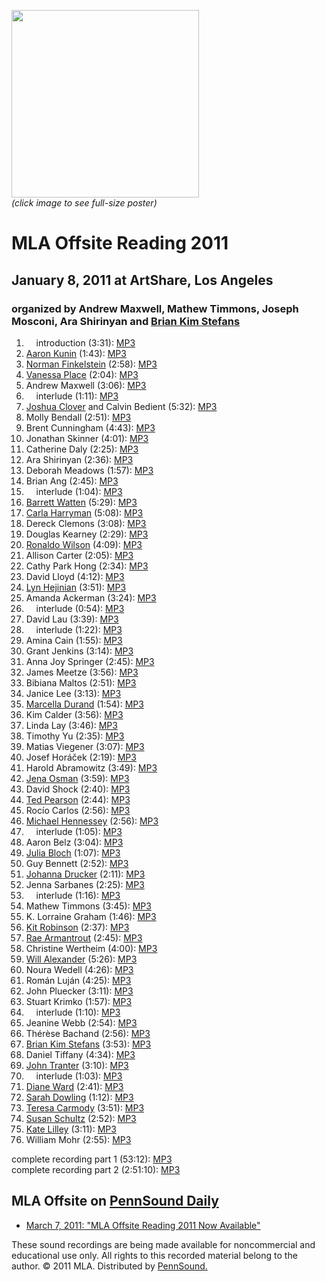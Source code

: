 [<img src="http://unastarmedia.com/artsharela/MLA_Reading_700.jpg" width="300" />](http://unastarmedia.com/artsharela/MLA_Reading_700.jpg)  
*(click image to see full-size poster)*  
  

MLA Offsite Reading 2011
========================

January 8, 2011 at ArtShare, Los Angeles
----------------------------------------

### organized by Andrew Maxwell, Mathew Timmons, Joseph Mosconi, Ara Shirinyan and [Brian Kim Stefans](Stefans.html)

1.      introduction (3:31): [MP3](http://media.sas.upenn.edu/pennsound/groups/MLA-Offsite/2011-LA/MLA-Offsite-2011_01_Intro_ArtShare_LA_1-8-11.mp3)
2.  [Aaron Kunin](Kunin.php) (1:43): [MP3](http://media.sas.upenn.edu/pennsound/groups/MLA-Offsite/2011-LA/MLA-Offsite-2011_02_Aaron-Kunin_ArtShare_LA_1-8-11.mp3)
3.  [Norman Finkelstein](Finkelstein.php) (2:58): [MP3](http://media.sas.upenn.edu/pennsound/groups/MLA-Offsite/2011-LA/MLA-Offsite-2011_03_Norman-Finkelstein_ArtShare_LA_1-8-11.mp3)
4.  [Vanessa Place](Place.php) (2:04): [MP3](http://media.sas.upenn.edu/pennsound/groups/MLA-Offsite/2011-LA/MLA-Offsite-2011_04_Vanessa-Place_ArtShare_LA_1-8-11.mp3)
5.  Andrew Maxwell (3:06): [MP3](http://media.sas.upenn.edu/pennsound/groups/MLA-Offsite/2011-LA/MLA-Offsite-2011_05_Andrew-Maxwell_ArtShare_LA_1-8-11.mp3)
6.      interlude (1:11): [MP3](http://media.sas.upenn.edu/pennsound/groups/MLA-Offsite/2011-LA/MLA-Offsite-2011_06_readers_ArtShare_LA_1-8-11.mp3)
7.  [Joshua Clover](Clover.php) and Calvin Bedient (5:32): [MP3](http://media.sas.upenn.edu/pennsound/groups/MLA-Offsite/2011-LA/MLA-Offsite-2011_07_Calvin-Bedient_Joshua-Clover_ArtShare_LA_1-8-11.mp3)
8.  Molly Bendall (2:51): [MP3](http://media.sas.upenn.edu/pennsound/groups/MLA-Offsite/2011-LA/MLA-Offsite-2011_08_Molly-Bendall_ArtShare_LA_1-8-11.mp3)
9.  Brent Cunningham (4:43): [MP3](http://media.sas.upenn.edu/pennsound/groups/MLA-Offsite/2011-LA/MLA-Offsite-2011_09_Brent-Cunningham_ArtShare_LA_1-8-11.mp3)
10. Jonathan Skinner (4:01): [MP3](http://media.sas.upenn.edu/pennsound/groups/MLA-Offsite/2011-LA/MLA-Offsite-2011_10_Jonathan-Skinner_ArtShare_LA_1-8-11.mp3)
11. Catherine Daly (2:25): [MP3](http://media.sas.upenn.edu/pennsound/groups/MLA-Offsite/2011-LA/MLA-Offsite-2011_11_Catherine-Daly_ArtShare_LA_1-8-11.mp3)
12. Ara Shirinyan (2:36): [MP3](http://media.sas.upenn.edu/pennsound/groups/MLA-Offsite/2011-LA/MLA-Offsite-2011_12_Ara-Shirinyan_ArtShare_LA_1-8-11.mp3)
13. Deborah Meadows (1:57): [MP3](http://media.sas.upenn.edu/pennsound/groups/MLA-Offsite/2011-LA/MLA-Offsite-2011_13_Deborah-Meadows_ArtShare_LA_1-8-11.mp3)
14. Brian Ang (2:45): [MP3](http://media.sas.upenn.edu/pennsound/groups/MLA-Offsite/2011-LA/MLA-Offsite-2011_14_Brian-Ang_ArtShare_LA_1-8-11.mp3)
15.     interlude (1:04): [MP3](http://media.sas.upenn.edu/pennsound/groups/MLA-Offsite/2011-LA/MLA-Offsite-2011_15_readers_ArtShare_LA_1-8-11.mp3)
16. [Barrett Watten](Watten.html) (5:29): [MP3](http://media.sas.upenn.edu/pennsound/groups/MLA-Offsite/2011-LA/MLA-Offsite-2011_16_Barrett-Watten_ArtShare_LA_1-8-11.mp3)
17. [Carla Harryman](Harryman.php) (5:08): [MP3](http://media.sas.upenn.edu/pennsound/groups/MLA-Offsite/2011-LA/MLA-Offsite-2011_17_Carla-Harryman_ArtShare_LA_1-8-11.mp3)
18. Dereck Clemons (3:08): [MP3](http://media.sas.upenn.edu/pennsound/groups/MLA-Offsite/2011-LA/MLA-Offsite-2011_18_Dereck-Clemons_ArtShare_LA_1-8-11.mp3)
19. Douglas Kearney (2:29): [MP3](http://media.sas.upenn.edu/pennsound/groups/MLA-Offsite/2011-LA/MLA-Offsite-2011_19_Douglas-Kearney_ArtShare_LA_1-8-11.mp3)
20. [Ronaldo Wilson](Wilson-Ronaldo.php) (4:09): [MP3](http://media.sas.upenn.edu/pennsound/groups/MLA-Offsite/2011-LA/MLA-Offsite-2011_20_Ronaldo-Wilson_ArtShare_LA_1-8-11.mp3)
21. Allison Carter (2:05): [MP3](http://media.sas.upenn.edu/pennsound/groups/MLA-Offsite/2011-LA/MLA-Offsite-2011_21_Allison-Carter_ArtShare_LA_1-8-11.mp3)
22. Cathy Park Hong (2:34): [MP3](http://media.sas.upenn.edu/pennsound/groups/MLA-Offsite/2011-LA/MLA-Offsite-2011_22_Cathy-Park-Hong_ArtShare_LA_1-8-11.mp3)
23. David Lloyd (4:12): [MP3](http://media.sas.upenn.edu/pennsound/groups/MLA-Offsite/2011-LA/MLA-Offsite-2011_23_David-Lloyd_ArtShare_LA_1-8-11.mp3)
24. [Lyn Hejinian](Hejinian.php) (3:51): [MP3](http://media.sas.upenn.edu/pennsound/groups/MLA-Offsite/2011-LA/MLA-Offsite-2011_24_Lyn-Hejinian_ArtShare_LA_1-8-11.mp3)
25. Amanda Ackerman (3:24): [MP3](http://media.sas.upenn.edu/pennsound/groups/MLA-Offsite/2011-LA/MLA-Offsite-2011_25_Amanda-Ackerman_ArtShare_LA_1-8-11.mp3)
26.     interlude (0:54): [MP3](http://media.sas.upenn.edu/pennsound/groups/MLA-Offsite/2011-LA/MLA-Offsite-2011_26_readers_ArtShare_LA_1-8-11.mp3)
27. David Lau (3:39): [MP3](http://media.sas.upenn.edu/pennsound/groups/MLA-Offsite/2011-LA/MLA-Offsite-2011_27_David-Lau_ArtShare_LA_1-8-11.mp3)
28.     interlude (1:22): [MP3](http://media.sas.upenn.edu/pennsound/groups/MLA-Offsite/2011-LA/MLA-Offsite-2011_28_interlude_ArtShare_LA_1-8-11.mp3)
29. Amina Cain (1:55): [MP3](http://media.sas.upenn.edu/pennsound/groups/MLA-Offsite/2011-LA/MLA-Offsite-2011_29_Amina-Cain_ArtShare_LA_1-8-11.mp3)
30. Grant Jenkins (3:14): [MP3](http://media.sas.upenn.edu/pennsound/groups/MLA-Offsite/2011-LA/MLA-Offsite-2011_30_Grant-Jenkins_ArtShare_LA_1-8-11.mp3)
31. Anna Joy Springer (2:45): [MP3](http://media.sas.upenn.edu/pennsound/groups/MLA-Offsite/2011-LA/MLA-Offsite-2011_31_Anna-Joy-Springer_ArtShare_LA_1-8-11.mp3)
32. James Meetze (3:56): [MP3](http://media.sas.upenn.edu/pennsound/groups/MLA-Offsite/2011-LA/MLA-Offsite-2011_32_James-Meetze_ArtShare_LA_1-8-11.mp3)
33. Bibiana Maltos (2:51): [MP3](http://media.sas.upenn.edu/pennsound/groups/MLA-Offsite/2011-LA/MLA-Offsite-2011_33_Bibiana-Maltos_ArtShare_LA_1-8-11.mp3)
34. Janice Lee (3:13): [MP3](http://media.sas.upenn.edu/pennsound/groups/MLA-Offsite/2011-LA/MLA-Offsite-2011_34_Janice-Lee_ArtShare_LA_1-8-11.mp3)
35. [Marcella Durand](Durand.php) (1:54): [MP3](http://media.sas.upenn.edu/pennsound/groups/MLA-Offsite/2011-LA/MLA-Offsite-2011_35_Marcella-Durand_ArtShare_LA_1-8-11.mp3)
36. Kim Calder (3:56): [MP3](http://media.sas.upenn.edu/pennsound/groups/MLA-Offsite/2011-LA/MLA-Offsite-2011_36_Kim-Calder_ArtShare_LA_1-8-11.mp3)
37. Linda Lay (3:46): [MP3](http://media.sas.upenn.edu/pennsound/groups/MLA-Offsite/2011-LA/MLA-Offsite-2011_37_Linda-Lay_ArtShare_LA_1-8-11.mp3)
38. Timothy Yu (2:35): [MP3](http://media.sas.upenn.edu/pennsound/groups/MLA-Offsite/2011-LA/MLA-Offsite-2011_38_Timothy-Yu_ArtShare_LA_1-8-11.mp3)
39. Matias Viegener (3:07): [MP3](http://media.sas.upenn.edu/pennsound/groups/MLA-Offsite/2011-LA/MLA-Offsite-2011_39_Matias-Viegener_ArtShare_LA_1-8-11.mp3)
40. Josef Horáček (2:19): [MP3](http://media.sas.upenn.edu/pennsound/groups/MLA-Offsite/2011-LA/MLA-Offsite-2011_40_Josef-Horacek_ArtShare_LA_1-8-11.mp3)
41. Harold Abramowitz (3:49): [MP3](http://media.sas.upenn.edu/pennsound/groups/MLA-Offsite/2011-LA/MLA-Offsite-2011_41_Harold-Abramowitz_ArtShare_LA_1-8-11.mp3)
42. [Jena Osman](Osman.php) (3:59): [MP3](http://media.sas.upenn.edu/pennsound/groups/MLA-Offsite/2011-LA/MLA-Offsite-2011_42_Jena-Osman_ArtShare_LA_1-8-11.mp3)
43. David Shock (2:40): [MP3](http://media.sas.upenn.edu/pennsound/groups/MLA-Offsite/2011-LA/MLA-Offsite-2011_43_David-Shock_ArtShare_LA_1-8-11.mp3)
44. [Ted Pearson](Pearson.php) (2:44): [MP3](http://media.sas.upenn.edu/pennsound/groups/MLA-Offsite/2011-LA/MLA-Offsite-2011_44_Ted-Pearson_ArtShare_LA_1-8-11.mp3)
45. Rocío Carlos (2:56): [MP3](http://media.sas.upenn.edu/pennsound/groups/MLA-Offsite/2011-LA/MLA-Offsite-2011_45_Rocio-Carlos_ArtShare_LA_1-8-11.mp3)
46. [Michael Hennessey](Hennessey.php) (2:56): [MP3](http://media.sas.upenn.edu/pennsound/groups/MLA-Offsite/2011-LA/MLA-Offsite-2011_46_Michael-Hennessey_ArtShare_LA_1-8-11.mp3)
47.     interlude (1:05): [MP3](http://media.sas.upenn.edu/pennsound/groups/MLA-Offsite/2011-LA/MLA-Offsite-2011_47_readers_ArtShare_LA_1-8-11.mp3)
48. Aaron Belz (3:04): [MP3](http://media.sas.upenn.edu/pennsound/groups/MLA-Offsite/2011-LA/MLA-Offsite-2011_48_Aaron-Belz_ArtShare_LA_1-8-11.mp3)
49. [Julia Bloch](Bloch.php) (1:07): [MP3](http://media.sas.upenn.edu/pennsound/groups/MLA-Offsite/2011-LA/MLA-Offsite-2011_49_Julia-Bloch_ArtShare_LA_1-8-11.mp3)
50. Guy Bennett (2:52): [MP3](http://media.sas.upenn.edu/pennsound/groups/MLA-Offsite/2011-LA/MLA-Offsite-2011_50_Guy-Bennett_ArtShare_LA_1-8-11.mp3)
51. [Johanna Drucker](Drucker.php) (2:11): [MP3](http://media.sas.upenn.edu/pennsound/groups/MLA-Offsite/2011-LA/MLA-Offsite-2011_51_Johanna-Drucker_ArtShare_LA_1-8-11.mp3)
52. Jenna Sarbanes (2:25): [MP3](http://media.sas.upenn.edu/pennsound/groups/MLA-Offsite/2011-LA/MLA-Offsite-2011_52_Jenna-Sarbanes_ArtShare_LA_1-8-11.mp3)
53.     interlude (1:16): [MP3](http://media.sas.upenn.edu/pennsound/groups/MLA-Offsite/2011-LA/MLA-Offsite-2011_53_readers_ArtShare_LA_1-8-11.mp3)
54. Mathew Timmons (3:45): [MP3](http://media.sas.upenn.edu/pennsound/groups/MLA-Offsite/2011-LA/MLA-Offsite-2011_54_Mathew-Timmons_ArtShare_LA_1-8-11.mp3)
55. K. Lorraine Graham (1:46): [MP3](http://media.sas.upenn.edu/pennsound/groups/MLA-Offsite/2011-LA/MLA-Offsite-2011_55_K-Lorraine-Graham_ArtShare_LA_1-8-11.mp3)
56. [Kit Robinson](Robinson.php) (2:37): [MP3](http://media.sas.upenn.edu/pennsound/groups/MLA-Offsite/2011-LA/MLA-Offsite-2011_56_Kit-Robinson_ArtShare_LA_1-8-11.mp3)
57. [Rae Armantrout](Armantrout.php) (2:45): [MP3](http://media.sas.upenn.edu/pennsound/groups/MLA-Offsite/2011-LA/MLA-Offsite-2011_57_Rae-Armantrout_ArtShare_LA_1-8-11.mp3)
58. Christine Wertheim (4:00): [MP3](http://media.sas.upenn.edu/pennsound/groups/MLA-Offsite/2011-LA/MLA-Offsite-2011_58_Christine-Wertheim_ArtShare_LA_1-8-11.mp3)
59. [Will Alexander](Alexander-Will.php) (5:26): [MP3](http://media.sas.upenn.edu/pennsound/groups/MLA-Offsite/2011-LA/MLA-Offsite-2011_59_Will-Alexander_ArtShare_LA_1-8-11.mp3)
60. Noura Wedell (4:26): [MP3](http://media.sas.upenn.edu/pennsound/groups/MLA-Offsite/2011-LA/MLA-Offsite-2011_60_Noura-Wedell_ArtShare_LA_1-8-11.mp3)
61. Román Luján (4:25): [MP3](http://media.sas.upenn.edu/pennsound/groups/MLA-Offsite/2011-LA/MLA-Offsite-2011_61_Roman-Lujan_ArtShare_LA_1-8-11.mp3)
62. John Pluecker (3:11): [MP3](http://media.sas.upenn.edu/pennsound/groups/MLA-Offsite/2011-LA/MLA-Offsite-2011_62_John-Plueker_ArtShare_LA_1-8-11.mp3)
63. Stuart Krimko (1:57): [MP3](http://media.sas.upenn.edu/pennsound/groups/MLA-Offsite/2011-LA/MLA-Offsite-2011_63_Stuart-Krimko_ArtShare_LA_1-8-11.mp3)
64.     interlude (1:10): [MP3](http://media.sas.upenn.edu/pennsound/groups/MLA-Offsite/2011-LA/MLA-Offsite-2011_64_interlude_ArtShare_LA_1-8-11.mp3)
65. Jeanine Webb (2:54): [MP3](http://media.sas.upenn.edu/pennsound/groups/MLA-Offsite/2011-LA/MLA-Offsite-2011_65_Jeanine-Webb_ArtShare_LA_1-8-11.mp3)
66. Thérèse Bachand (2:56): [MP3](http://media.sas.upenn.edu/pennsound/groups/MLA-Offsite/2011-LA/MLA-Offsite-2011_66_Therese-Bachand_ArtShare_LA_1-8-11.mp3)
67. [Brian Kim Stefans](Stefans.html) (3:53): [MP3](http://media.sas.upenn.edu/pennsound/groups/MLA-Offsite/2011-LA/MLA-Offsite-2011_67_Brian-Kim-Stefans_ArtShare_LA_1-8-11.mp3)
68. Daniel Tiffany (4:34): [MP3](http://media.sas.upenn.edu/pennsound/groups/MLA-Offsite/2011-LA/MLA-Offsite-2011_68_Daniel-Tiffany_ArtShare_LA_1-8-11.mp3)
69. [John Tranter](Tranter.php) (3:10): [MP3](http://media.sas.upenn.edu/pennsound/groups/MLA-Offsite/2011-LA/MLA-Offsite-2011_69_John-Tranter_ArtShare_LA_1-8-11.mp3)
70.     interlude (1:03): [MP3](http://media.sas.upenn.edu/pennsound/groups/MLA-Offsite/2011-LA/MLA-Offsite-2011_70_readers_ArtShare_LA_1-8-11.mp3)
71. [Diane Ward](Ward.php) (2:41): [MP3](http://media.sas.upenn.edu/pennsound/groups/MLA-Offsite/2011-LA/MLA-Offsite-2011_71_Diane-Ward_ArtShare_LA_1-8-11.mp3)
72. [Sarah Dowling](Dowling.php) (1:12): [MP3](http://media.sas.upenn.edu/pennsound/groups/MLA-Offsite/2011-LA/MLA-Offsite-2011_72_Sarah-Dowling_ArtShare_LA_1-8-11.mp3)
73. [Teresa Carmody](Carmody.php) (3:51): [MP3](http://media.sas.upenn.edu/pennsound/groups/MLA-Offsite/2011-LA/MLA-Offsite-2011_73_Teresa-Carmody_ArtShare_LA_1-8-11.mp3)
74. [Susan Schultz](Schultz.php) (2:52): [MP3](http://media.sas.upenn.edu/pennsound/groups/MLA-Offsite/2011-LA/MLA-Offsite-2011_74_Susan-Schultz_ArtShare_LA_1-8-11.mp3)
75. [Kate Lilley](Lilley.php) (3:11): [MP3](http://media.sas.upenn.edu/pennsound/groups/MLA-Offsite/2011-LA/MLA-Offsite-2011_75_Kate-Lilley_ArtShare_LA_1-8-11.mp3)
76. William Mohr (2:55): [MP3](http://media.sas.upenn.edu/pennsound/groups/MLA-Offsite/2011-LA/MLA-Offsite-2011_76_William-Mohr_ArtShare_LA_1-8-11.mp3)

complete recording part 1 (53:12): [MP3](http://media.sas.upenn.edu/pennsound/groups/MLA-Offsite/MLA-Offsite-2011-Reading_01_ArtShare_LA_1-8-11.mp3)  
complete recording part 2 (2:51:10): [MP3](http://media.sas.upenn.edu/pennsound/groups/MLA-Offsite/MLA-Offsite-2011-Reading_02_ArtShare_LA_1-8-11.mp3)

MLA Offsite on [PennSound Daily](http://writing.upenn.edu/pennsound/daily)
--------------------------------------------------------------------------

-   [March 7, 2011: "MLA Offsite Reading 2011 Now Available"](http://writing.upenn.edu/pennsound/daily/201103.php#7_12:45)

  
These sound recordings are being made available for noncommercial and educational
use only. All rights to this recorded material belong to the author. © 2011 MLA. Distributed
by [PennSound.](../index.html)
